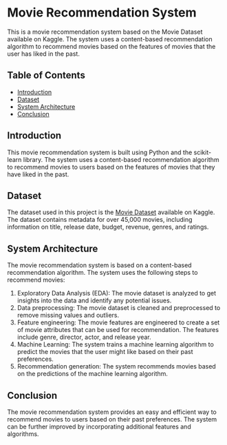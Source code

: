 # Movie Recommendation System

This is a movie recommendation system based on the Movie Dataset available on Kaggle. The system uses a content-based recommendation algorithm to recommend movies based on the features of movies that the user has liked in the past.

## Table of Contents

- [Introduction](#introduction)
- [Dataset](#dataset)
- [System Architecture](#system-architecture)
- [Conclusion](#conclusion)

## Introduction

This movie recommendation system is built using Python and the scikit-learn library. The system uses a content-based recommendation algorithm to recommend movies to users based on the features of movies that they have liked in the past.

## Dataset

The dataset used in this project is the [Movie Dataset](https://www.kaggle.com/rounakbanik/the-movies-dataset) available on Kaggle. The dataset contains metadata for over 45,000 movies, including information on title, release date, budget, revenue, genres, and ratings.

## System Architecture

The movie recommendation system is based on a content-based recommendation algorithm. The system uses the following steps to recommend movies:

1. Exploratory Data Analysis (EDA): The movie dataset is analyzed to get insights into the data and identify any potential issues.
2. Data preprocessing: The movie dataset is cleaned and preprocessed to remove missing values and outliers.
3. Feature engineering: The movie features are engineered to create a set of movie attributes that can be used for recommendation. The features include genre, director, actor, and release year.
4. Machine Learning: The system trains a machine learning algorithm to predict the movies that the user might like based on their past preferences.
5. Recommendation generation: The system recommends movies based on the predictions of the machine learning algorithm.

## Conclusion

The movie recommendation system provides an easy and efficient way to recommend movies to users based on their past preferences. The system can be further improved by incorporating additional features and algorithms.
